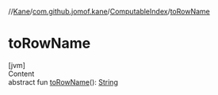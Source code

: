 //[Kane](../../index.md)/[com.github.jomof.kane](../index.md)/[ComputableIndex](index.md)/[toRowName](to-row-name.md)



# toRowName  
[jvm]  
Content  
abstract fun [toRowName](to-row-name.md)(): [String](https://kotlinlang.org/api/latest/jvm/stdlib/kotlin/-string/index.html)  



